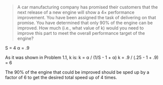 > A car manufacturing company has promised their customers that the next
release of a new engine will show a 4× performance improvement. You have been
assigned the task of delivering on that promise. You have determined that only
90% of the engine can be improved. How much (i.e., what value of k) would you
need to improve this part to meet the overall performance target of the engine?

S = 4
α = .9

As it was shown in Problem 1.1, k is:
k = α / (1/S - 1 + α)
k = .9 / (.25 - 1 + .9) = 6

The 90% of the engine that could be improved should be sped up by a factor of 6
to get the desired total speed up of 4 times.

